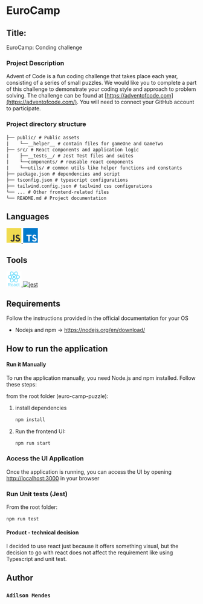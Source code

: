 # EuroCamp

## Title:

EuroCamp: Conding challenge

### Project Description

Advent of Code is a fun coding challenge that takes place each year, consisting of a series of small puzzles. We would like you to complete a part of this challenge to demonstrate your coding style and approach to problem solving. The challenge can be found at [https://adventofcode.com](https://adventofcode.com/). You will need to connect your GitHub account to participate.

### Project directory structure

    ├── public/ # Public assets
    |    └──__helper__ # contain files for gameOne and GameTwo
    ├── src/ # React components and application logic
    |    ├──__tests__/ # Jest Test files and suites
    |    └──components/ # reusable react components
    |    └──utils/ # common utils like helper functions and constants
    ├── package.json # dependencies and script
    ├── tsconfig.json # typescript configurations
    ├── tailwind.config.json # tailwind css configurations
    └── ... # Other frontend-related files
    └── README.md # Project documentation

## Languages

<a href="https://developer.mozilla.org/en-US/docs/Web/JavaScript" target="_blank" rel="noreferrer"> <img src="https://raw.githubusercontent.com/devicons/devicon/master/icons/javascript/javascript-original.svg" alt="javascript" width="40" height="40"/> </a>
<a href="https://www.typescriptlang.org/" target="_blank" rel="noreferrer"> <img src="https://raw.githubusercontent.com/devicons/devicon/master/icons/typescript/typescript-original.svg" alt="typescript" width="40" height="40"/> </a> </p>

## Tools

<a href="https://reactjs.org/" target="_blank" rel="noreferrer"> <img src="https://raw.githubusercontent.com/devicons/devicon/master/icons/react/react-original-wordmark.svg" alt="react" width="40" height="40"/> </a>
<a href="https://jestjs.io" target="_blank" rel="noreferrer"> <img src="https://www.vectorlogo.zone/logos/jestjsio/jestjsio-icon.svg" alt="jest" width="40" height="40"/> </a>

## Requirements

Follow the instructions provided in the official documentation for your OS

- Nodejs and npm -> https://nodejs.org/en/download/

## How to run the application

#### Run it Manually

To run the application manually, you need Node.js and npm installed. Follow these steps:

from the root folder (euro-camp-puzzle):

1. install dependencies

   ```bash
   npm install
   ```

2. Run the frontend UI:

   ```bash
   npm run start
   ```

### Access the UI Application

Once the application is running, you can access the UI by opening [http://localhost:3000](http://localhost:3000) in your browser

### Run Unit tests (Jest)

From the root folder:

```bash
npm run test
```

#### Product - technical decision

I decided to use react just because it offers something visual,
but the decision to go with react does not affect the requirement like using Typescript and unit test.

## Author

### `Adilson Mendes`
